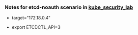 ### Notes for etcd-noauth scenario in [kube_security_lab](https://github.com/raesene/kube_security_lab)

- target="172.18.0.4"

- export ETCDCTL_API=3

